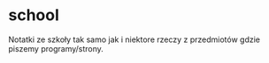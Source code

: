 # school

 Notatki ze szkoły tak samo jak i niektore rzeczy z przedmiotów gdzie piszemy programy/strony. 
